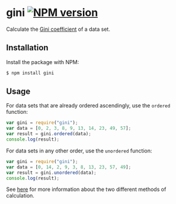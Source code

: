 # gini [![NPM version](http://img.shields.io/npm/v/gini.svg?style=flat-square)](https://www.npmjs.org/package/gini)

Calculate the [Gini coefficient](http://en.wikipedia.org/wiki/Gini_coefficient) of a data set.

## Installation

Install the package with NPM:

```bash
$ npm install gini
```

## Usage

For data sets that are already ordered ascendingly, use the `ordered` function:

```javascript
var gini = require("gini");
var data = [0, 2, 3, 8, 9, 13, 14, 23, 49, 57];
var result = gini.ordered(data);
console.log(result);
```

For data sets in any other order, use the `unordered` function:

```javascript
var gini = require("gini");
var data = [0, 14, 2, 9, 3, 8, 13, 23, 57, 49];
var result = gini.unordered(data);
console.log(result);
```

See [here](http://mathworld.wolfram.com/GiniCoefficient.html) for more information about the two different methods of calculation.
